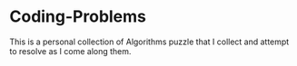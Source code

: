 Coding-Problems
===============
This is a personal collection of Algorithms puzzle that I collect and attempt to resolve as I come along them.
